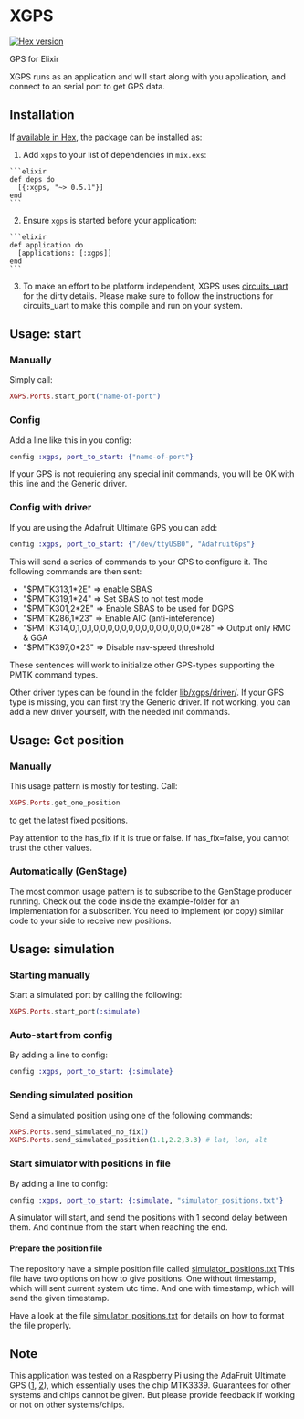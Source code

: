 # XGPS
[![Hex version](https://img.shields.io/hexpm/v/xgps.svg "Hex version")](https://hex.pm/packages/xgps)

GPS for Elixir

XGPS runs as an application and will start along with you application, and connect to an serial port to get GPS data.

## Installation

If [available in Hex](https://hex.pm/docs/publish), the package can be installed as:

  1. Add `xgps` to your list of dependencies in `mix.exs`:

    ```elixir
    def deps do
      [{:xgps, "~> 0.5.1"}]
    end
    ```

  2. Ensure `xgps` is started before your application:

    ```elixir
    def application do
      [applications: [:xgps]]
    end
    ```

  3. To make an effort to be platform independent, XGPS uses [circuits_uart](https://github.com/elixir-circuits/circuits_uart) for the dirty details. Please make sure to follow the instructions for circuits_uart to make this compile and run on your system.

## Usage: start
### Manually
Simply call:

  ```elixir
  XGPS.Ports.start_port("name-of-port")
  ```

### Config
Add a line like this in you config:

  ```elixir
  config :xgps, port_to_start: {"name-of-port"}
  ```

If your GPS is not requiering any special init commands, you will be OK with this line and the Generic driver.

### Config with driver
If you are using the Adafruit Ultimate GPS you can add:

  ```elixir
  config :xgps, port_to_start: {"/dev/ttyUSB0", "AdafruitGps"}
  ```

This will send a series of commands to your GPS to configure it.
The following commands are then sent:
- "$PMTK313,1*2E" => enable SBAS
- "$PMTK319,1*24" => Set SBAS to not test mode
- "$PMTK301,2*2E" => Enable SBAS to be used for DGPS
- "$PMTK286,1*23" => Enable AIC (anti-inteference)
- "$PMTK314,0,1,0,1,0,0,0,0,0,0,0,0,0,0,0,0,0,0,0*28" => Output only RMC & GGA
- "$PMTK397,0*23" => Disable nav-speed threshold

These sentences will work to initialize other GPS-types supporting the PMTK command types.

Other driver types can be found in the folder [lib/xgps/driver/](lib/xgps/driver/). If your GPS type is missing, you can first try the Generic driver. If not working, you can add a new driver yourself, with the needed init commands.

## Usage: Get position

### Manually
This usage pattern is mostly for testing.
Call:

  ```elixir
  XGPS.Ports.get_one_position
  ```

to get the latest fixed positions.

Pay attention to the has_fix if it is true or false. If has_fix=false, you cannot trust the other values.

### Automatically (GenStage)
The most common usage pattern is to subscribe to the GenStage producer running.
Check out the code inside the example-folder for an implementation for a subscriber. You need to implement (or copy) similar code to your side to receive new positions.

## Usage: simulation

### Starting manually
Start a simulated port by calling the following:
```elixir
XGPS.Ports.start_port(:simulate)
```

### Auto-start from config
By adding a line to config:
```elixir
config :xgps, port_to_start: {:simulate}
```

### Sending simulated position
Send a simulated position using one of the following commands:
```elixir
XGPS.Ports.send_simulated_no_fix()
XGPS.Ports.send_simulated_position(1.1,2.2,3.3) # lat, lon, alt
```

### Start simulator with positions in file

By adding a line to config:
```elixir
config :xgps, port_to_start: {:simulate, "simulator_positions.txt"}
```

A simulator will start, and send the positions with 1 second delay between them. And continue from the start when reaching the end.

#### Prepare the position file

The repository have a simple position file called [simulator_positions.txt](simulator_positions.txt)
This file have two options on how to give positions. One without timestamp, which will sent current system utc time. And one with timestamp, which will send the given timestamp.

Have a look at the file [simulator_positions.txt](simulator_positions.txt) for details on how to format the file properly.


## Note
This application was tested on a Raspberry Pi using the AdaFruit Ultimate GPS ([1](https://www.adafruit.com/products/746), [2](https://www.adafruit.com/products/2324)), which essentially uses the chip MTK3339. Guarantees for other systems and chips cannot be given. But please provide feedback if working or not on other systems/chips.
